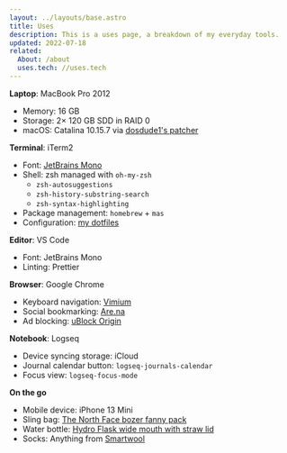 ```yaml
---
layout: ../layouts/base.astro
title: Uses
description: This is a uses page, a breakdown of my everyday tools.
updated: 2022-07-18
related:
  About: /about
  uses.tech: //uses.tech
---
```

**Laptop**: MacBook Pro 2012
- Memory: 16 GB
- Storage: 2× 120 GB SDD in RAID 0
- macOS: Catalina 10.15.7 via [dosdude1's patcher](http://dosdude1.com/catalina/)

**Terminal**: iTerm2
- Font: [JetBrains Mono](//www.jetbrains.com/lp/mono/)
- Shell: zsh managed with `oh-my-zsh`
	- `zsh-autosuggestions`
	- `zsh-history-substring-search`
	- `zsh-syntax-highlighting`
- Package management: `homebrew` + `mas`
- Configuration: [my dotfiles](//github.com/sdvim/dotfiles)

**Editor**: VS Code
- Font: JetBrains Mono
- Linting: Prettier

**Browser**: Google Chrome
- Keyboard navigation: [Vimium](//chrome.google.com/webstore/detail/vimium/dbepggeogbaibhgnhhndojpepiihcmeb?hl=en)
- Social bookmarking: [Are.na](//chrome.google.com/webstore/detail/arena/lkihjlcipnbgeokmfnpogjfflofbfhga?hl=en)
- Ad blocking: [uBlock Origin](//chrome.google.com/webstore/detail/ublock-origin/cjpalhdlnbpafiamejdnhcphjbkeiagm?hl=en)

**Notebook**: Logseq
- Device syncing storage: iCloud
- Journal calendar button: `logseq-journals-calendar`
- Focus view: `logseq-focus-mode`

**On the go**
- Mobile device: iPhone 13 Mini
- Sling bag: [The North Face bozer fanny pack](//www.asos.com/us/the-north-face/the-north-face-bozer-fanny-pack-in-yellow/prd/21674067)
- Water bottle: [Hydro Flask wide mouth with straw lid](//www.hydroflask.com/40-oz-wide-mouth-w-straw-lid?color=white)
- Socks: Anything from [Smartwool](//www.smartwool.com/)